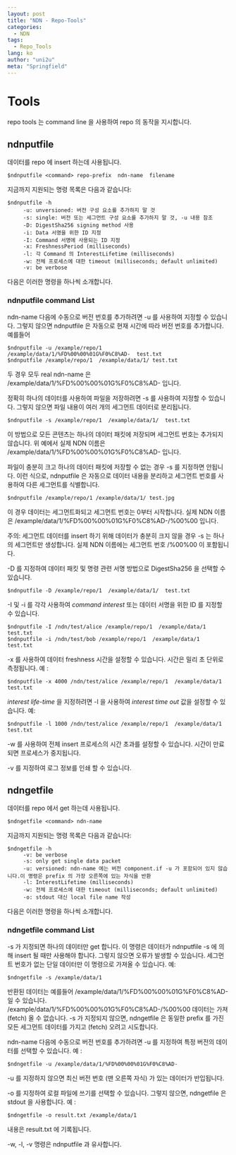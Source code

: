 ```yaml
---
layout: post
title: "NDN - Repo-Tools"
categories:
  - NDN
tags:
  - Repo_Tools
lang: ko
author: "uni2u"
meta: "Springfield"
---
```


# Tools

repo tools 는 command line 을 사용하여 repo 의 동작을 지시합니다.

## ndnputfile

데이터를 repo 에 insert 하는데 사용됩니다.

```
$ndnputfile <command> repo-prefix  ndn-name  filename
```

지금까지 지원되는 명령 목록은 다음과 같습니다:

```
$ndnputfile -h
     -u: unversioned: 버전 구성 요소를 추가하지 말 것
     -s: single: 버전 또는 세그먼트 구성 요소를 추가하지 말 것, -u 내용 참조
     -D: DigestSha256 signing method 사용
     -i: Data 서명을 위한 ID 지정
     -I: Command 서명에 사용되는 ID 지정
     -x: FreshnessPeriod (milliseconds)
     -l: 각 Command 의 InterestLifetime (milliseconds)
     -w: 전체 프로세스에 대한 timeout (milliseconds; default unlimited)
     -v: be verbose
```

다음은 이러한 명령을 하나씩 소개합니다.

### ndnputfile command List

ndn-name 다음에 수동으로 버전 번호를 추가하려면 -u 를 사용하여 지정할 수 있습니다. 그렇지 않으면 ndnputfile 은 자동으로 현재 시간에 따라 버전 번호를 추가합니다. 예를들어

```
$ndnputfile -u /example/repo/1  /example/data/1/%FD%00%00%01G%F0%C8%AD-  test.txt
$ndnputfile /example/repo/1  /example/data/1/ test.txt
```

두 경우 모두 real ndn-name 은 /example/data/1/%FD%00%00%01G%F0%C8%AD- 입니다.

정확히 하나의 데이터를 사용하여 파일을 저장하려면 -s 를 사용하여 지정할 수 있습니다. 그렇지 않으면 파일 내용이 여러 개의 세그먼트 데이터로 분리됩니다.

```
$ndnputfile -s /example/repo/1  /example/data/1/  test.txt
```

이 방법으로 모든 콘텐츠는 하나의 데이터 패킷에 저장되며 세그먼트 번호는 추가되지 않습니다. 위 예에서 실제 NDN 이름은 /example/data/1/%FD%00%00%01G%F0%C8%AD- 입니다.

파일이 충분히 크고 하나의 데이터 패킷에 저장할 수 없는 경우 -s 를 지정하면 안됩니다. 이런 식으로, ndnputfile 은 자동으로 데이터 내용을 분리하고 세그먼트 번호를 사용하여 다른 세그먼트를 식별합니다.

```
$ndnputfile /example/repo/1 /example/data/1/ test.jpg
```

이 경우 데이터는 세그먼트화되고 세그먼트 번호는 0부터 시작합니다. 실제 NDN 이름은 /example/data/1/%FD%00%00%01G%F0%C8%AD-/%00%00 입니다.

주의: 세그먼트 데이터를 insert 하기 위해 데이터가 충분히 크지 않을 경우 -s 는 하나의 세그먼트만 생성합니다. 실제 NDN 이름에는 세그먼트 번호 /%00%00 이 포함됩니다.

-D 를 지정하여 데이터 패킷 및 명령 관련 서명 방법으로 DigestSha256 을 선택할 수 있습니다.

```
$ndnputfile -D /example/repo/1  /example/data/1/  test.txt
```

-I 및 -i 를 각각 사용하여 _command interest_ 또는 데이터 서명을 위한 ID 를 지정할 수 있습니다.

```
$ndnputfile -I /ndn/test/alice /example/repo/1  /example/data/1  test.txt
$ndnputfile -i /ndn/test/bob /example/repo/1  /example/data/1  test.txt
```

-x 를 사용하여 데이터 freshness 시간을 설정할 수 있습니다. 시간은 밀리 초 단위로 측정됩니다. 예 :

```
$ndnputfile -x 4000 /ndn/test/alice /example/repo/1  /example/data/1  test.txt
```

_interest life-time_ 을 지정하려면 -l 을 사용하여 _interest time out_ 값을 설정할 수 있습니다. 예:

```
$ndnputfile -l 1000 /ndn/test/alice /example/repo/1  /example/data/1  test.txt
```

-w 를 사용하여 전체 insert 프로세스의 시간 초과를 설정할 수 있습니다. 시간이 만료되면 프로세스가 중지됩니다.

-v 를 지정하여 로그 정보를 인쇄 할 수 있습니다.

## ndngetfile

데이터를 repo 에서 get 하는데 사용됩니다.

```
$ndngetfile <command> ndn-name
```

지금까지 지원되는 명령 목록은 다음과 같습니다:

```
$ndngetfile -h
     -v: be verbose
     -s: only get single data packet
     -u: versioned: ndn-name 에는 버전 component.if -u 가 포함되어 있지 않습니다.이 명령은 prefix 의 가장 오른쪽에 있는 자식을 반환
     -l: InterestLifetime (milliseconds)
     -w: 전체 프로세스에 대한 timeout (milliseconds; default unlimited)
     -o: stdout 대신 local file name 작성
```

다음은 이러한 명령을 하나씩 소개합니다.

### ndngetfile command List

-s 가 지정되면 하나의 데이터만 get 합니다. 이 명령은 데이터가 ndnputfile -s 에 의해 insert 될 때만 사용해야 합니다. 그렇지 않으면 오류가 발생할 수 있습니다. 세그먼트 번호가 없는 단일 데이터만 이 명령으로 가져올 수 있습니다. 예:

```
$ndngetfile -s /example/data/1
```

반환된 데이터는 예를들어 /example/data/1/%FD%00%00%01G%F0%C8%AD- 일 수 있습니다. /example/data/1/%FD%00%00%01G%F0%C8%AD-/%00%00 데이터는 가져 (fetch) 올 수 없습니다.
-s 가 지정되지 않으면, ndngetfile 은 동일한 prefix 를 가진 모든 세그먼트 데이터를 가지고 (fetch) 오려고 시도합니다.

ndn-name 다음에 수동으로 버전 번호를 추가하려면 -u 를 지정하여 특정 버전의 데이터를 선택할 수 있습니다. 예 :

```
$ndngetfile -u /example/data/1/%FD%00%00%01G%F0%C8%AD-
```

-u 를 지정하지 않으면 최신 버전 번호 (맨 오른쪽 자식) 가 있는 데이터가 반입됩니다.

-o 를 지정하여 로컬 파일에 쓰기를 선택할 수 있습니다. 그렇지 않으면, ndngetfile 은 stdout 을 사용합니다. 예 :

```
$ndngetfile -o result.txt /example/data/1
```

내용은 result.txt 에 기록됩니다.

-w, -l, -v 명령은 ndnputfile 과 유사합니다.
